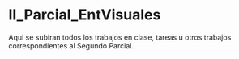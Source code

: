 # II_Parcial_EntVisuales
Aqui se subiran todos los trabajos en clase, tareas u otros trabajos correspondientes al Segundo Parcial.
